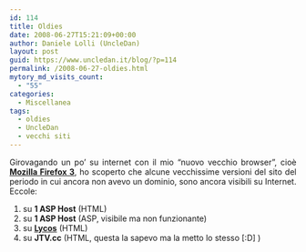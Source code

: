 ```yaml
---
id: 114
title: Oldies
date: 2008-06-27T15:21:09+00:00
author: Daniele Lolli (UncleDan)
layout: post
guid: https://www.uncledan.it/blog/?p=114
permalink: /2008-06-27-oldies.html
mytory_md_visits_count:
  - "55"
categories:
  - Miscellanea
tags:
  - oldies
  - UncleDan
  - vecchi siti
---
```

<p style="text-align: justify;">
  Girovagando un po&#8217; su internet con il mio &#8220;nuovo vecchio browser&#8221;, cioè <a href="http://www.mozilla.com/en-US/" target="_blank"><strong>Mozilla Firefox 3</strong></a>, ho scoperto che alcune vecchissime versioni del sito del periodo in cui ancora non avevo un dominio, sono ancora visibili su Internet. Eccole:
</p>

  1. su **1 ASP Host** (HTML)
  2. su **1 ASP Host** (ASP, visibile ma non funzionante)
  3. su <a href="http://utenti.lycos.it/uncledan2003/" target="_blank"><strong>Lycos</strong></a> (HTML)
  4. su **JTV.cc** (HTML, questa la sapevo ma la metto lo stesso [:D] )